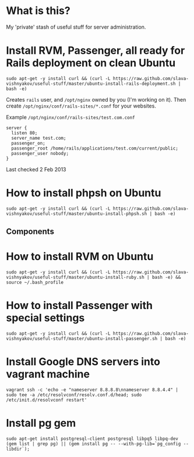 What is this?
===

My 'private' stash of useful stuff for server administration.

Install RVM, Passenger, all ready for Rails deployment on clean Ubuntu
===

`sudo apt-get -y install curl && (curl -L https://raw.github.com/slava-vishnyakov/useful-stuff/master/ubuntu-install-rails-deployment.sh | bash -e)`

Creates `rails` user, and `/opt/nginx` owned by you (I'm working on it). Then create `/opt/nginx/conf/rails-sites/*.conf` for your websites.

Example `/opt/nginx/conf/rails-sites/test.com.conf`

    server {
      listen 80;
      server_name test.com;
      passenger_on;
      passenger_root /home/rails/applications/test.com/current/public;
      passenger_user nobody;
    }

Last checked 2 Feb 2013

How to install phpsh on Ubuntu
===

`sudo apt-get -y install curl && (curl -L https://raw.github.com/slava-vishnyakov/useful-stuff/master/ubuntu-install-phpsh.sh | bash -e)`

Components
---

How to install RVM on Ubuntu
===

`sudo apt-get -y install curl && (curl -L https://raw.github.com/slava-vishnyakov/useful-stuff/master/ubuntu-install-ruby.sh | bash -e) && source ~/.bash_profile`

How to install Passenger with special settings
===

`sudo apt-get -y install curl && (curl -L https://raw.github.com/slava-vishnyakov/useful-stuff/master/ubuntu-install-passenger.sh | bash -e)`

Install Google DNS servers into vagrant machine
===

`vagrant ssh -c 'echo -e "nameserver 8.8.8.8\nnameserver 8.8.4.4" | sudo tee -a /etc/resolvconf/resolv.conf.d/head; sudo /etc/init.d/resolvconf restart'`

Install pg gem
===

    sudo apt-get install postgresql-client postgresql libpq5 libpq-dev
    (gem list | grep pg) || (gem install pg -- --with-pg-lib=`pg_config --libdir`);
